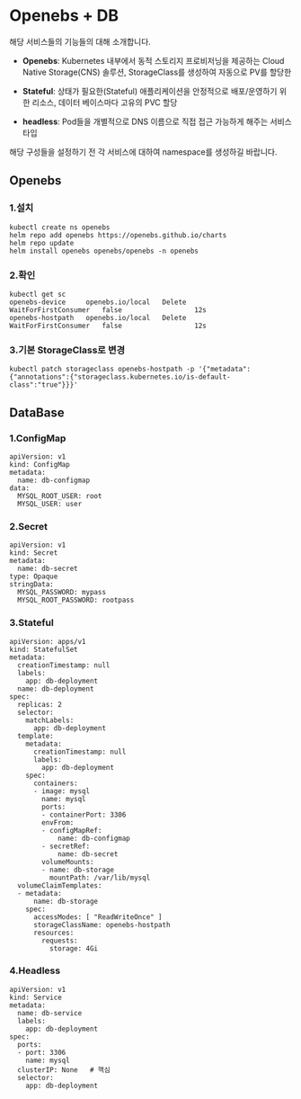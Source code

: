 # Openebs + DB 

해당 서비스들의 기능들의 대해 소개합니다.

- **Openebs**: Kubernetes 내부에서 동적 스토리지 프로비저닝을 제공하는 Cloud Native Storage(CNS) 솔루션, StorageClass를 생성하여 자동으로 PV를 할당한
  
- **Stateful**: 상태가 필요한(Stateful) 애플리케이션을 안정적으로 배포/운영하기 위한 리소스, 데이터 베이스마다 고유의 PVC 할당
  
- **headless**: Pod들을 개별적으로 DNS 이름으로 직접 접근 가능하게 해주는 서비스 타입


해당 구성들을 설정하기 전 각 서비스에 대하여 namespace를 생성하길 바랍니다. 


## Openebs

### 1.설치 

```
kubectl create ns openebs
helm repo add openebs https://openebs.github.io/charts
helm repo update
helm install openebs openebs/openebs -n openebs
```

### 2.확인

```
kubectl get sc
openebs-device     openebs.io/local   Delete          WaitForFirstConsumer   false                  12s
openebs-hostpath   openebs.io/local   Delete          WaitForFirstConsumer   false                  12s
```

### 3.기본 StorageClass로 변경

```
kubectl patch storageclass openebs-hostpath -p '{"metadata": {"annotations":{"storageclass.kubernetes.io/is-default-class":"true"}}}'
```

## DataBase

### 1.ConfigMap

```
apiVersion: v1
kind: ConfigMap
metadata:
  name: db-configmap
data:
  MYSQL_ROOT_USER: root
  MYSQL_USER: user
```

### 2.Secret

```
apiVersion: v1
kind: Secret
metadata:
  name: db-secret
type: Opaque
stringData:
  MYSQL_PASSWORD: mypass
  MYSQL_ROOT_PASSWORD: rootpass
```

### 3.Stateful

```
apiVersion: apps/v1
kind: StatefulSet
metadata:
  creationTimestamp: null
  labels:
    app: db-deployment
  name: db-deployment
spec:
  replicas: 2
  selector:
    matchLabels:
      app: db-deployment
  template:
    metadata:
      creationTimestamp: null
      labels:
        app: db-deployment
    spec:
      containers:
      - image: mysql
        name: mysql
        ports:
        - containerPort: 3306
        envFrom:
        - configMapRef:
            name: db-configmap
        - secretRef:
            name: db-secret
        volumeMounts:
        - name: db-storage
          mountPath: /var/lib/mysql
  volumeClaimTemplates:
  - metadata:
      name: db-storage
    spec:
      accessModes: [ "ReadWriteOnce" ]
      storageClassName: openebs-hostpath
      resources:
        requests:
          storage: 4Gi
```

### 4.Headless

```
apiVersion: v1
kind: Service
metadata:
  name: db-service
  labels:
    app: db-deployment
spec:
  ports:
  - port: 3306
    name: mysql
  clusterIP: None   # 핵심
  selector:
    app: db-deployment
```







